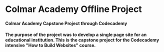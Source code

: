 # Colmar Academy Offline Project

#### Colmar Academy Capstone Project through Codecademy

#### The purpose of the project was to develop a single page site for an educational institution. This is the capstone project for the Codecademy intensive "How to Build Websites" course.
